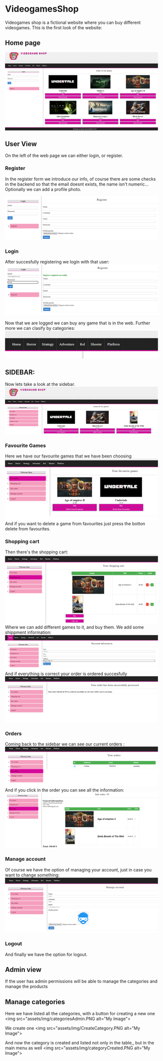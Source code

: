 # VideogamesShop
Videogames shop is a fictional website where you can buy different videogames.
This is the first look of the website: 
## Home page
<img src="assets/img/index.PNG" alt="My Image">

## User View

On the left of the web page we can either login, or register.
### Register
In the register form we introduce our info, of course there are some checks in the backend so that the email doesnt exists, the name isn't numeric...
Optionally we can add a profile photo.

<img src="assets/img/register.PNG" alt="My Image">

### Login
After succesfully registering we login with that user:
<img src="assets/img/login.png" alt="My Image">


Now that we are logged we can buy any game that is in the web. Further more we can clasify by categories:
<img src="assets/img/menu.PNG" alt="My Image">

## SIDEBAR: 
Now lets take a look at the sidebar. 
<img src="assets/img/sidebar.PNG" alt="My Image">
### Favourite Games
Here we have our favourite games that we have been choosing
<img src="assets/img/favouriteGames.PNG" alt="My Image">
And if you want to delete a game from favourites just press the botton delete from favourites.
### Shopping cart
Then there's the shopping cart:
<img src="assets/img/shoppingCart.PNG" alt="My Image">
Where we can add different games to it, and buy them.
We add some shippment information: 
<img src="assets/img/shipmentInfo.PNG" alt="My Image">
And if everything is correct your order is ordered succesfully
<img src="assets/img/orderSuccess.PNG" alt="My Image">
### Orders
Coming back to the sidebar we can see our current orders : 
<img src="assets/img/userOrders.PNG" alt="My Image">
And if you click in the order you can see all the information:
<img src="assets/img/userOneOrder.PNG" alt="My Image">
### Manage account

Of course we have the option of managing your account, just in case you want to change something:
<img src="assets/img/manageAccount.PNG" alt="My Image">
### Logout
And finally we have the option for logout.


## Admin view
If the user has admin permissions will be able to manage the categories and manage the products

## Manage categories

Here we have listed all the categories, with a button for creating a new one 
<img src="assets/img/categor‪iesAdmin.PNG alt="My Image">

We create one 
<img src="assets/img/CreateCategory.PNG alt="My Image">

And now the category is created and listed not only in the table,, but in the main menu as well
<img src="assets/img/categoryCreated.PNG alt="My Image">